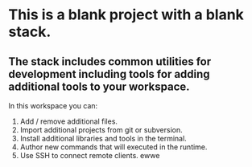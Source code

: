 # This is a blank project with a blank stack. 

## The stack includes common utilities for development including tools for adding additional tools to your workspace.

In this workspace you can:

1. Add / remove additional files.
2. Import additional projects from git or subversion.
3. Install additional libraries and tools in the terminal.
4. Author new commands that will executed in the runtime.
5. Use SSH to connect remote clients.
ewwe